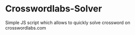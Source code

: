 # Crosswordlabs-Solver
Simple JS script which allows to quickly solve crossword on crosswordlabs.com
